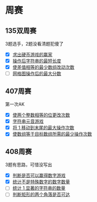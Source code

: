 # 周赛

## 135双周赛
3题选手，2题没看清题犯傻了
- [x] [求出硬币游戏的赢家](https://leetcode.cn/problems/find-the-winning-player-in-coin-game/)
- [x] [操作后字符串的最短长度](https://leetcode.cn/problems/minimum-length-of-string-after-operations/)
- [x] [使差值相等的最少数组改动次数](https://leetcode.cn/problems/minimum-array-changes-to-make-differences-equal/)
- [ ] [网格图操作后的最大分数](https://leetcode.cn/problems/maximum-score-from-grid-operations/)

## 407周赛
第一次AK
- [x] [使两个整数相等的位更改次数](https://leetcode.cn/problems/number-of-bit-changes-to-make-two-integers-equal/)
- [x] [字符串元音游戏](https://leetcode.cn/problems/vowels-game-in-a-string/)
- [x] [将 1 移动到末尾的最大操作次数](https://leetcode.cn/problems/maximum-number-of-operations-to-move-ones-to-the-end/)
- [x] [使数组等于目标数组所需的最少操作次数](https://leetcode.cn/problems/minimum-operations-to-make-array-equal-to-target/)

## 408周赛
3题有思路，可惜没写出
- [x] [判断是否可以赢得数字游戏](https://leetcode.cn/problems/find-if-digit-game-can-be-won/)
- [x] [统计不是特殊数字的数字数量](https://leetcode.cn/problems/find-the-count-of-numbers-which-are-not-special/)
- [ ] [统计 1 显著的字符串的数量](https://leetcode.cn/problems/count-the-number-of-substrings-with-dominant-ones/)
- [ ] [判断矩形的两个角落是否可达](https://leetcode.cn/problems/check-if-the-rectangle-corner-is-reachable/)
